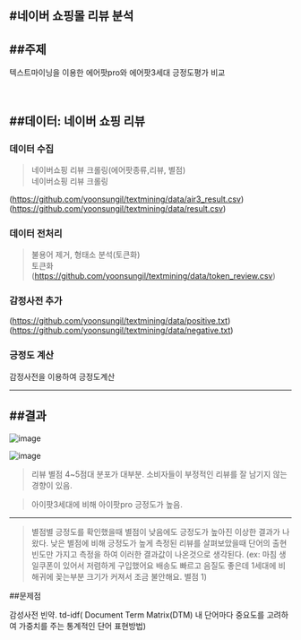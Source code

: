#네이버 쇼핑몰 리뷰 분석
-------------------------------
##주제
--------
텍스트마이닝을 이용한 에어팟pro와 에어팟3세대 긍정도평가 비교

<br>

##데이터: 네이버 쇼핑 리뷰  
-------------------------------
### 데이터 수집  
> 네이버쇼핑 리뷰 크롤링(에어팟종류,리뷰, 별점)  
  네이버쇼핑 리뷰 크롤링
  
  (https://github.com/yoonsungil/textmining/data/air3_result.csv)
  (https://github.com/yoonsungil/textmining/data/result.csv)

<p>
  
### 데이터 전처리
> 불용어 제거, 형태소 분석(토큰화)  
  토큰화 (https://github.com/yoonsungil/textmining/data/token_review.csv)

<p>
  
### 감정사전 추가
  (https://github.com/yoonsungil/textmining/data/positive.txt)
  (https://github.com/yoonsungil/textmining/data/negative.txt)
    
### 긍정도 계산  
  감정사전을 이용하여 긍정도계산
  
--------------------------------------------------------------  
  
##결과
--------------------------------------------------------------  
  ![image](https://user-images.githubusercontent.com/90197102/167356417-eeb2ec8a-38b5-4a1b-979c-8aaf21d79368.png)

  ![image](https://user-images.githubusercontent.com/90197102/167356695-74909318-01b8-45b3-9f13-202651cd80ab.png)


  
>리뷰 별점 4~5점대 분포가 대부분. 소비자들이 부정적인 리뷰를 잘 남기지 않는 경향이 있음.
  
>아이팟3세대에 비해 아이팟pro 긍정도가 높음.

----------------------------------------------------------------
  
  >별점별 긍정도를 확인했을때 별점이 낮음에도 긍정도가 높아진 이상한 결과가 나왔다.
  낮은 별점에 비해 긍정도가 높게 측정된 리뷰를 살펴보았을때 단어의 출현빈도만 가지고 측정을 하여 이러한 결과값이 나온것으로 생각된다.
  (ex: 마침 생일쿠폰이 있어서 저렴하게 구입했어요 배송도 빠르고 음질도 좋은데 1세대에 비해귀에 꽂는부분 크기가 커져서 조금 불안해요. 별점 1)
  
##문제점
  
  감성사전 빈약.
  td-idf( Document Term Matrix(DTM) 내 단어마다 중요도를 고려하여 가중치를 주는 통계적인 단어 표현방법)

 
